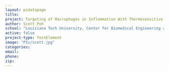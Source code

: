 ```yaml
---
layout: pidatapage
title:
project: Targeting of Macrophages in Inflammation With Thermosensitive Biopolymers
author: Scott Poh
school: "Louisiana Tech University, Center for Biomedical Engineering and Rehabilitation Sciences, Chemistry, Institute for Micromanufacturing, Molecular Science and Nanotechnology, Nanosystems Engineering"
active: false
project-type: TestElement
image: "PIs/scott.jpg"
categories:
email:
phone:
zip:
---
```

